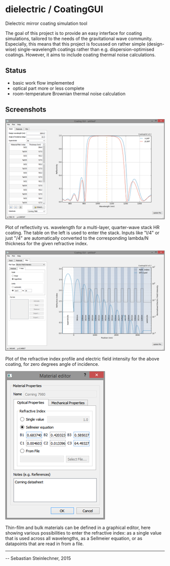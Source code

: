 dielectric / CoatingGUI
=======================

Dielectric mirror coating simulation tool

The goal of this project is to provide an easy interface for coating
simulations, tailored to the needs of the gravitational wave community.
Especially, this means that this project is focussed on rather simple (design-
wise) single-wavelength coatings rather than e.g. dispersion-optimised
coatings. However, it aims to include coating thermal noise calculations.

Status
------
- basic work flow implemented
- optical part more or less complete
- room-temperature Brownian thermal noise calculation

Screenshots
-----------

<img src="refl_vs_wavelength.png" />

Plot of reflectivity vs. wavelength for a multi-layer, quarter-wave stack HR
coating. The table on the left is used to enter the stack. Inputs like "l/4"
or just "/4" are automatically converted to the corresponding lambda/N
thickness for the given refractive index.

<img src="refr_index_profile.png" />

Plot of the refractive index profile and electric field intensity for the
above coating, for zero degrees angle of incidence.

<img src="material_editor.png" />

Thin-film and bulk materials can be defined in a graphical editor, here showing various possibilities to enter the refractive index: as a single value that is used across all wavelengths, as a Sellmeier equation, or as datapoints that are read in from a file.

---
-- Sebastian Steinlechner, 2015
